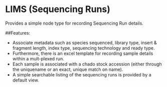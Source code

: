 # LIMS (Sequencing Runs)
Provides a simple node type for recording Sequencing Run details.

##Features:
* Associate metadata such as species sequenced, library type, insert & fragment length, index type, sequencing technology and ready type.
* Furthermore, there is an excel template for recording sample details within a mult-plexed run.
* Each sample is associated with a chado stock accession (either through the uniquename or an exact, unique match on name).
* A simple searchable listing of the sequencing runs is provided by a default view.

